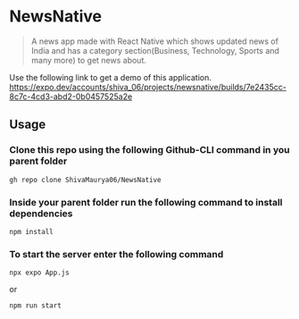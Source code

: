 # NewsNative
> A news app made with React Native which shows updated news of India and has a category section(Business, Technology, Sports and many more) to get news about. <br />

Use the following link to get a demo of this application.
https://expo.dev/accounts/shiva_06/projects/newsnative/builds/7e2435cc-8c7c-4cd3-abd2-0b0457525a2e


## Usage


### Clone this repo using the following Github-CLI command in you parent folder

```
gh repo clone ShivaMaurya06/NewsNative
```
### Inside your parent folder run the following command to install dependencies

```
npm install
```

### To start the server enter the following command

```
npx expo App.js    
```
or

```
npm run start
```
